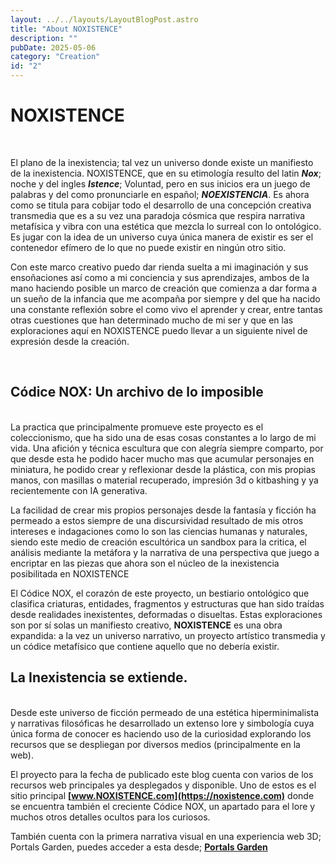 ```yaml
---
layout: ../../layouts/LayoutBlogPost.astro
title: "About NOXISTENCE"
description: ""
pubDate: 2025-05-06
category: "Creation"
id: "2"
---
```




# **NOXISTENCE**
<br>

El plano de la inexistencia; tal vez un universo donde existe un manifiesto de la inexistencia. NOXISTENCE, que en su etimología resulto del latin **_Nox_**; noche y del ingles **_Istence_**;  Voluntad, pero en sus inicios era un juego de palabras y del como pronunciarle en español; **_NOEXISTENCIA_**. Es ahora como se titula para cobijar todo el desarrollo de una concepción creativa transmedia que es a su vez una paradoja cósmica que respira narrativa metafísica y vibra con una estética que mezcla lo surreal con lo ontológico. Es jugar con la idea de un universo cuya única manera de existir es ser el contenedor efímero de lo que no puede existir en ningún otro sitio. 

Con este marco creativo puedo dar rienda suelta a mi imaginación y sus ensoñaciones así como a mi conciencia y sus aprendizajes, ambos de la mano haciendo posible un marco de creación que comienza a dar forma a un sueño de la infancia que me acompaña por siempre y del que ha nacido una constante reflexión sobre el como vivo el aprender y crear, entre tantas otras cuestiones que han determinado mucho de mi ser y que en las exploraciones aquí en NOXISTENCE puedo llevar a un siguiente nivel de expresión desde la creación. 

<br>

## **Códice NOX: Un archivo de lo imposible**
<br>
La practica que principalmente promueve este proyecto es el coleccionismo, que ha sido una de esas cosas constantes a lo largo de mi vida. Una afición y técnica escultura que con alegría siempre comparto, por que desde esta he podido hacer mucho mas que acumular personajes en miniatura, he podido crear y reflexionar desde la plástica, con mis propias manos, con masillas o material recuperado, impresión 3d o kitbashing y ya recientemente con IA generativa. 

La facilidad de crear mis propios personajes desde la fantasía y ficción ha permeado a estos siempre de una discursividad resultado de mis otros intereses e indagaciones como lo son las ciencias humanas y naturales, siendo este medio de creación escultórica un sandbox para la critica, el análisis mediante la metáfora y la narrativa de una perspectiva que juego a encriptar en las piezas que ahora son el núcleo de la inexistencia posibilitada en NOXISTENCE 

El Códice NOX, el corazón de este proyecto, un bestiario ontológico que clasifica criaturas, entidades, fragmentos y estructuras que han sido traídas desde realidades inexistentes, deformadas o disueltas. Estas exploraciones son por sí solas un manifiesto creativo, **NOXISTENCE** es una obra expandida: a la vez un universo narrativo, un proyecto artístico transmedia y un códice metafísico que contiene aquello que no debería existir. 
<br>

## **La Inexistencia se extiende.**
<br>
Desde este universo de ficción permeado de una estética hiperminimalista y narrativas filosóficas he desarrollado un extenso lore y simbología cuya única forma de conocer es haciendo uso de la curiosidad explorando los recursos que se despliegan por diversos medios (principalmente en la web). 

El proyecto para la fecha de publicado este blog cuenta con varios de los recursos web principales ya desplegados y disponible. Uno de estos es el sitio principal **[www.NOXISTENCE.com](https://noxistence.com)** donde se encuentra también el creciente Códice NOX, un apartado para el lore y muchos otros detalles ocultos para los curiosos. 

También cuenta con la primera narrativa visual en una experiencia web 3D; Portals Garden, puedes acceder a esta desde; **[Portals Garden](https://portalsgarden.netlify.app)**

<br>


